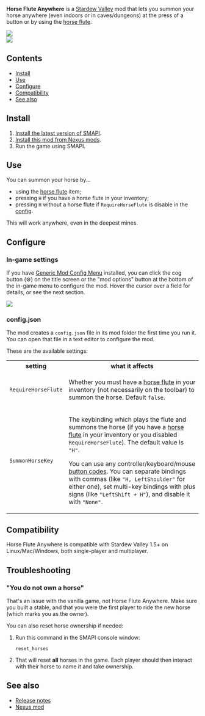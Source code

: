 ﻿**Horse Flute Anywhere** is a [Stardew Valley](http://stardewvalley.net/) mod that lets you summon
your horse anywhere (even indoors or in caves/dungeons) at the press of a button or by using the
[horse flute](https://stardewvalleywiki.com/Horse_Flute).

![](screenshots/indoors.png)  
![](screenshots/dungeon.png)

## Contents
* [Install](#install)
* [Use](#use)
* [Configure](#configure)
* [Compatibility](#compatibility)
* [See also](#see-also)

## Install
1. [Install the latest version of SMAPI](https://smapi.io/).
2. [Install this mod from Nexus mods](https://www.nexusmods.com/stardewvalley/mods/7500).
3. Run the game using SMAPI.

## Use
You can summon your horse by...

* using the [horse flute](https://stardewvalleywiki.com/Horse_Flute) item;
* pressing `H` if you have a horse flute in your inventory;
* pressing `H` without a horse flute if `RequireHorseFlute` is disable in the [config](#configure).

This will work anywhere, even in the deepest mines.

## Configure
### In-game settings
If you have [Generic Mod Config Menu](https://www.nexusmods.com/stardewvalley/mods/5098) installed,
you can click the cog button (⚙) on the title screen or the "mod options" button at the bottom of
the in-game menu to configure the mod. Hover the cursor over a field for details, or see the next
section.

![](screenshots/generic-config-menu.png)

### config.json
The mod creates a `config.json` file in its mod folder the first time you run it. You can open that
file in a text editor to configure the mod.

These are the available settings:

<table>
<tr>
  <th>setting</th>
  <th>what it affects</th>
</tr>
<tr>
  <td><code>RequireHorseFlute</code></td>
  <td>

Whether you must have a [horse flute](https://stardewvalleywiki.com/Horse_Flute) in your inventory
(not necessarily on the toolbar) to summon the horse. Default `false`.

  </td>
</tr>
<tr>
  <td><code>SummonHorseKey</code></td>
  <td>

The keybinding which plays the flute and summons the horse (if you have a
[horse flute](https://stardewvalleywiki.com/Horse_Flute) in your inventory or you disabled
`RequireHorseFlute`). The default value is `"H"`.

You can use any controller/keyboard/mouse [button codes](https://stardewvalleywiki.com/Modding:Key_bindings).
You can separate bindings with commas (like `"H, LeftShoulder"` for either one), set multi-key
bindings with plus signs (like `"LeftShift + H"`), and disable it with `"None"`.

  </td>
</tr>
</table>

## Compatibility
Horse Flute Anywhere is compatible with Stardew Valley 1.5+ on Linux/Mac/Windows, both
single-player and multiplayer.

## Troubleshooting
### "You do not own a horse"
That's an issue with the vanilla game, not Horse Flute Anywhere. Make sure you built a stable, and
that you were the first player to ride the new horse (which marks you as the owner).

You can also reset horse ownership if needed:

1. Run this command in the SMAPI console window:
   ```
   reset_horses
   ```
2. That will reset **all** horses in the game. Each player should then interact with their horse to
   name it and take ownership.

## See also
* [Release notes](release-notes.md)
* [Nexus mod](https://www.nexusmods.com/stardewvalley/mods/7500)
